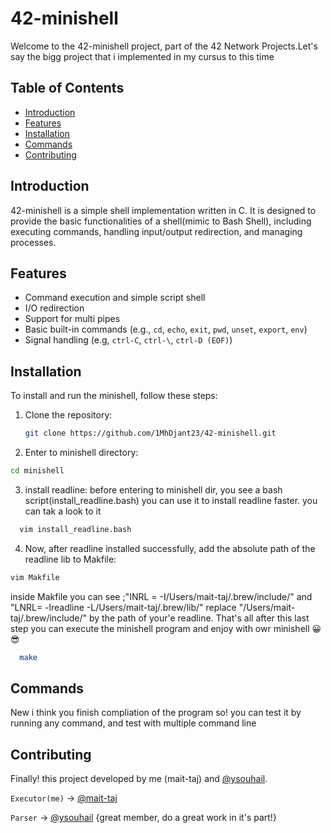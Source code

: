 # 42-minishell

Welcome to the 42-minishell project, part of the 42 Network Projects.Let's say the bigg project that i implemented in my cursus to this time 

## Table of Contents

- [Introduction](#introduction)
- [Features](#features)
- [Installation](#installation)
- [Commands](#commands)
- [Contributing](#contributing)

## Introduction

42-minishell is a simple shell implementation written in C. It is designed to provide the basic functionalities of a shell(mimic to Bash Shell), including executing commands, handling input/output redirection, and managing processes.

## Features

- Command execution and simple script shell
- I/O redirection
- Support for multi pipes
- Basic built-in commands (e.g., `cd`, `echo`, `exit`, `pwd`, `unset`, `export`, `env`)
- Signal handling (e.g, `ctrl-C`, `ctrl-\`, `ctrl-D (EOF)`)

## Installation

To install and run the minishell, follow these steps:

1. Clone the repository:
   ```sh
   git clone https://github.com/1MhDjant23/42-minishell.git

2. Enter to minishell directory:
  ```sh
  cd minishell
```
3. install readline:
  before entering to minishell dir, you see a bash script(install_readline.bash) you can use it to install readline faster.
  you can tak a look to it
```sh
  vim install_readline.bash
```

4. Now, after readline installed successfully, add the absolute path of the readline lib to Makfile:
  ```sh
  vim Makfile
```
  inside Makfile you can see ;"INRL = -I/Users/mait-taj/.brew/include/" and "LNRL= -lreadline -L/Users/mait-taj/.brew/lib/"
    replace "/Users/mait-taj/.brew/include/" by the path of your'e readline. That's all
    after this last step you can execute the minishell program and enjoy with owr minishell 😀😎
```sh
  make
```

## Commands
New i think you finish compliation of the program
so! you can test it by running any command, and test with multiple command line

## Contributing

Finally! this project developed by me (mait-taj) and  [@ysouhail](https://github.com/yssf).

`Executor(me)` -> [@mait-taj](https://github.com/1MhDjant23)

`Parser` -> [@ysouhail](https://github.com/yssf)  {great member, do a great work in it's part!}

